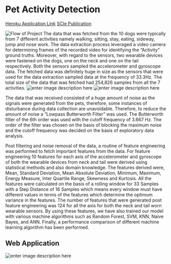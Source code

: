 # **Pet Activity Detection**
 [Heroku Application Link](https://pet-activity-detection.herokuapp.com/)
 [SCIe Publication](https://www.mdpi.com/2076-3417/9/22/4938)

![Flow of Project](https://i.ibb.co/xLwJ2Jr/flow.png)
The data that was fetched from the 10 dogs were typically from 7 different activities namely walking, sitting, stay, eating, sideway, jump and nose work. The data extraction process leveraged a video camera for determining frames of the recorded video for identifying the “Activity” ground truths. Moreover, with regard to the sensors, two wearable devices were fastened on the dogs, one on the neck and one on the tail respectively. Both the sensors sampled the accelerometer and gyroscope data. The fetched data was definitely huge in size as the sensors that were used for the data extraction sampled data at the frequency of 33.3Hz. The total size of the data that was fetched had 254,826 samples from all the 7 activities.
![enter image description here](https://i.ibb.co/s1KL2KC/act-1.png)
![enter image description here](https://i.ibb.co/CwXrqn2/act-2.png)

The data that was received consisted of a huge amount of noise as the signals were generated from the pets, therefore, some instances of disturbance during data collection are unavoidable. Therefore, to reduce the amount of noise a “Lowpass Butterworth Filter” was used. The Butterworth filter of the 6th order was used with the cutoff frequency of 3.667 Hz. The order of the filter was chosen on the basis of blocking the maximum noise and the cutoff frequency was decided on the basis of exploratory data analysis.

Post filtering and noise removal of the data, a routine of feature engineering was performed to fetch important features from the data. For feature engineering 10 features for each axis of the accelerometer and gyroscope of both the wearable devices from neck and tail were derived using statistical methods and also domain knowledge. The features derived were, Mean, Standard Deviation, Mean Absolute Deviation, Minimum, Maximum, Energy Measure, Inter Quartile Range, Skewness and Kurtosis. All the features were calculated on the basis of a rolling window for 33 Samples with a Step Distance of 16 Samples which means every window must have different values in terms of the features which determine the optimum variance in the features. The number of features that were generated post feature engineering was 124 for all the axis for both the neck and tail worn wearable sensors. By using these features, we have also trained our model with various machine algorithms such as Random Forest, SVM, KNN, Naive Bayes, and ANN. Finally, a performance comparison of different machine learning algorithm has been performed.
## Web Application 
![enter image description here](https://i.ibb.co/KxQ6mgh/app-act.png)